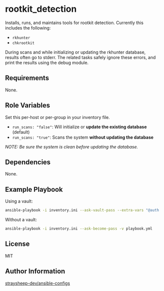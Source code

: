 rootkit_detection
=========

Installs, runs, and maintains tools for rootkit detection. Currently this includes the following:

- `rkhunter`
- `chkrootkit`

During scans and while initializing or updating the rkhunter database, results often go to stderr. The related tasks safely ignore these errors, and print the results using the debug module.

Requirements
------------

None.

Role Variables
--------------

Set this per-host or per-group in your inventory file.

- `run_scans: "false"`: Will initialize or **update the existing database** (default)
- `run_scans: "true"`: Scans the system **without updating the database**

*NOTE: Be sure the system is clean before updating the database.*

Dependencies
------------

None.

Example Playbook
----------------

Using a vault:

```bash
ansible-playbook -i inventory.ini --ask-vault-pass --extra-vars "@auth.yml" -v playbook.yml
```

Without a vault:

```bash
ansible-playbook -i inventory.ini --ask-become-pass -v playbook.yml
```

License
-------

MIT

Author Information
------------------

[straysheep-dev/ansible-configs](https://github.com/straysheep-dev/ansible-configs/)

